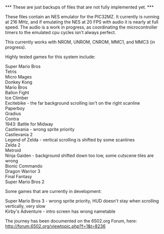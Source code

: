 *** These are just backups of files that are not fully implemented yet. ***

These files contain an NES emulator for the PIC32MZ.  It currently is running at 216 MHz, and if emulating the NES at 20 FPS with audio it is nearly at full speed.  The audio is a work in progress, as coordinating the microcontroller timers to the emulated cpu cycles isn't always perfect.

This currently works with NROM, UNROM, CNROM, MMC1, and MMC3 (in progress).

Highly tested games for this system include:

Super Mario Bros<br>
Tetris<br>
Micro Mages<br>
Donkey Kong<br>
Mario Bros<br>
Ballon Fight<br>
Ice Climber<br>
Excitebike - the far background scrolling isn't on the right scanline<br>
Paperboy<br>
Gradius<br>
Contra<br>
1943: Battle for Midway<br>
Castlevania - wrong sprite priority <br>
Castlevania 2<br>
Legend of Zelda - vertical scrolling is shifted by some scanlines<br>
Zelda 2<br>
Metroid<br>
Ninja Gaiden - background shifted down too low, some cutscene tiles are wrong<br>
Bionic Commando<br>
Dragon Warrior 3<br>
Final Fantasy<br>
Super Mario Bros 2<br>

Some games that are currently in development:

Super Mario Bros 3 - wrong sprite priority, HUD doesn't stay when scrolling vertically, very slow<br>
Kirby's Adventure - intro screen has wrong nametable<br>

The journey has been documented on the 6502.org Forum, here: http://forum.6502.org/viewtopic.php?f=1&t=8236

